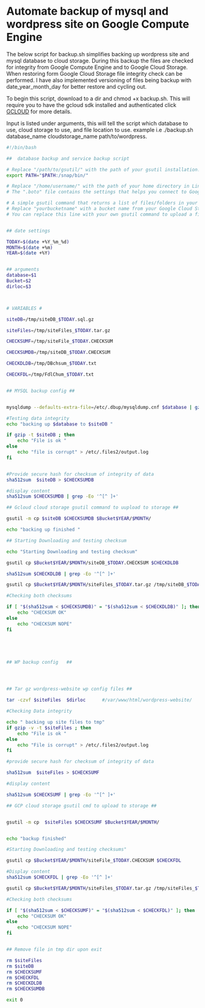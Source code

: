 # Automate backup of mysql and wordpress site on Google Compute Engine

The below script for backup.sh simplifies backing up wordpress site and mysql database to cloud storage. During this backup the files are checked for integrity from Google Compute Engine and to Google Cloud Storage. When restoring form Google Cloud Storage file integrity check can be performed. 
I have also implemented versioning of files being backup with date_year_month_day for better restore and cycling out. 

To begin this script, download to a dir and chmod +x backup.sh. This will require you to have the gcloud sdk installed and authenticated click [GCLOUD](https://cloud.google.com/sdk/install) for more details. 

Input is listed under arguments, this will tell the script which database to use, cloud storage to use, and file location to use. 
example i.e ./backup.sh database_name cloudstorage_name path/to/wordpress.

```bash script
#!/bin/bash

##  database backup and service backup script 

# Replace "/path/to/gsutil/" with the path of your gsutil installation.
export PATH="$PATH:/snap/bin/"

# Replace "/home/username/" with the path of your home directory in Linux/Mac.
# The ".boto" file contains the settings that helps you connect to Google Cloud Storage.#export BOTO_CONFIG="/home/.boto"

# A simple gsutil command that returns a list of files/folders in your bucket.
# Replace "yourbucketname" with a bucket name from your Google Cloud Storage.
# You can replace this line with your own gsutil command to upload a file, etc.


## date settings 

TODAY=$(date +%Y_%m_%d)
MONTH=$(date +%m)
YEAR=$(date +%Y)


## arguments
database=$1
Bucket=$2
dirloc=$3



# VARIABLES # 

siteDB=/tmp/siteDB_$TODAY.sql.gz

siteFiles=/tmp/siteFiles_$TODAY.tar.gz

CHECKSUMF=/tmp/siteFile_$TODAY.CHECKSUM 

CHECKSUMDB=/tmp/siteDB_$TODAY.CHECKSUM 

CHECKDLDB=/tmp/DBchsum_$TODAY.txt

CHECKFDL=/tmp/FdlChum_$TODAY.txt


## MYSQL backup config ## 


mysqldump --defaults-extra-file=/etc/.dbup/mysqldump.cnf $database | gzip -c | tee "$siteDB" 

#Testing data integrity 
echo "backing up $database to $siteDB " 

if gzip -t $siteDB ; then 
	echo "File is ok "
else 
	echo "file is corrupt" > /etc/.files2/output.log 
fi 


#Provide secure hash for checksum of integrity of data 
sha512sum  $siteDB > $CHECKSUMDB

#display content 
sha512sum $CHECKSUMDB | grep -Eo '^[^ ]+'  

## Gcloud cloud storage gsutil command to uupload to storage ## 

gsutil -m cp $siteDB $CHECKSUMDB $Bucket$YEAR/$MONTH/

echo "backing up finished "

## Starting Downloading and testing checksum 

echo "Starting Downloading and testing checksum" 

gsutil cp $Bucket$YEAR/$MONTH/siteDB_$TODAY.CHECKSUM $CHECKDLDB

sha512sum $CHECKDLDB | grep -Eo '^[^ ]+'  

gsutil cp $Bucket$YEAR/$MONTH/siteFiles_$TODAY.tar.gz /tmp/siteDB_$TODAY.sql.gz

#Checking both checksums 

if [ "$(sha512sum < $CHECKSUMDB)" = "$(sha512sum < $CHECKDLDB)" ]; then
	echo "CHECKSUM OK"
else
	echo "CHECKSUM NOPE"
fi





## WP backup config   ##  




## Tar gz wordpress-website wp config files ##

tar -czvf $siteFiles  $dirloc      #/var/www/html/wordpress-website/ 

#Checking Data integrity 

echo " backing up site files to tmp" 
if gzip -v -t $siteFiles ; then 
	echo "File is ok " 
else 
	echo "File is corrupt" > /etc/.files2/output.log 
fi

#provide secure hash for checksum of integrity of data 

sha512sum  $siteFiles > $CHECKSUMF

#display content 

sha512sum $CHECKSUMF | grep -Eo '^[^ ]+'

## GCP cloud storage gsutil cmd to upload to storage ##


gsutil -m cp  $siteFiles $CHECKSUMF $Bucket$YEAR/$MONTH/  


echo "backup finished" 

#Starting Downloading and testing checksums" 

gsutil cp $Bucket$YEAR/$MONTH/siteFile_$TODAY.CHECKSUM $CHECKFDL

#Display content 
sha512sum $CHECKFDL | grep -Eo '^[^ ]+'  

gsutil cp $Bucket$YEAR/$MONTH/siteFiles_$TODAY.tar.gz /tmp/siteFiles_$TODAY.tar.gz

#Checking both checksums 

if [ "$(sha512sum < $CHECKSUMF)" = "$(sha512sum < $CHECKFDL)" ]; then
	echo "CHECKSUM OK"
else
	echo "CHECKSUM NOPE"
fi


## Remove file in tmp dir upon exit 

rm $siteFiles 
rm $siteDB
rm $CHECKSUMF
rm $CHECKFDL
rm $CHECKDLDB
rm $CHECKSUMDB

exit 0
```
